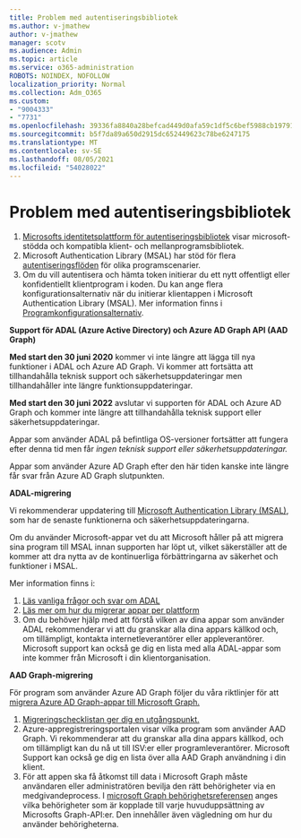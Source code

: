 ```yaml
---
title: Problem med autentiseringsbibliotek
ms.author: v-jmathew
author: v-jmathew
manager: scotv
ms.audience: Admin
ms.topic: article
ms.service: o365-administration
ROBOTS: NOINDEX, NOFOLLOW
localization_priority: Normal
ms.collection: Adm_O365
ms.custom:
- "9004333"
- "7731"
ms.openlocfilehash: 39336fa8840a28befcad449d0afa59c1df5c6bef5988cb197916a03aa2aa66c9
ms.sourcegitcommit: b5f7da89a650d2915dc652449623c78be6247175
ms.translationtype: MT
ms.contentlocale: sv-SE
ms.lasthandoff: 08/05/2021
ms.locfileid: "54028022"
---
```

# <a name="issues-with-authentication-libraries"></a>Problem med autentiseringsbibliotek

1. [Microsofts identitetsplattform för autentiseringsbibliotek](https://docs.microsoft.com/azure/active-directory/develop/reference-v2-libraries) visar microsoft-stödda och kompatibla klient- och mellanprogramsbibliotek.
2. Microsoft Authentication Library (MSAL) har stöd för flera [autentiseringsflöden](https://docs.microsoft.com/azure/active-directory/develop/msal-authentication-flows) för olika programscenarier.
3. Om du vill autentisera och hämta token initierar du ett nytt offentligt eller konfidentiellt klientprogram i koden. Du kan ange flera konfigurationsalternativ när du initierar klientappen i Microsoft Authentication Library (MSAL). Mer information finns i [Programkonfigurationsalternativ](https://docs.microsoft.com/azure/active-directory/develop/msal-client-application-configuration).

**Support för ADAL (Azure Active Directory) och Azure AD Graph API (AAD Graph)**

**Med start den 30 juni 2020** kommer vi inte längre att lägga till nya funktioner i ADAL och Azure AD Graph. Vi kommer att fortsätta att tillhandahålla teknisk support och säkerhetsuppdateringar men tillhandahåller inte längre funktionsuppdateringar.

**Med start den 30 juni 2022** avslutar vi supporten för ADAL och Azure AD Graph och kommer inte längre att tillhandahålla teknisk support eller säkerhetsuppdateringar.

Appar som använder ADAL på befintliga OS-versioner fortsätter att fungera efter denna tid men får *ingen teknisk support eller säkerhetsuppdateringar.*

Appar som använder Azure AD Graph efter den här tiden kanske inte längre får svar från Azure AD Graph slutpunkten.

**ADAL-migrering**

Vi rekommenderar uppdatering till [Microsoft Authentication Library (MSAL)](https://docs.microsoft.com/azure/active-directory/develop/v2-overview), som har de senaste funktionerna och säkerhetsuppdateringarna.

Om du använder Microsoft-appar vet du att Microsoft håller på att migrera sina program till MSAL innan supporten har löpt ut, vilket säkerställer att de kommer att dra nytta av de kontinuerliga förbättringarna av säkerhet och funktioner i MSAL.

Mer information finns i:

1. [Läs vanliga frågor och svar om ADAL](https://docs.microsoft.com/azure/active-directory/develop/msal-migration#frequently-asked-questions-faq)
2. [Läs mer om hur du migrerar appar per plattform](https://docs.microsoft.com/azure/active-directory/develop/msal-migration#frequently-asked-questions-faq)
3. Om du behöver hjälp med att förstå vilken av dina appar som använder ADAL rekommenderar vi att du granskar alla dina appars källkod och, om tillämpligt, kontakta internetleverantörer eller appleverantörer. Microsoft support kan också ge dig en lista med alla ADAL-appar som inte kommer från Microsoft i din klientorganisation.

**AAD Graph-migrering**

För program som använder Azure AD Graph följer du våra riktlinjer för att [migrera Azure AD Graph-appar till Microsoft Graph.](https://docs.microsoft.com/graph/migrate-azure-ad-graph-overview)

1. [Migreringschecklistan ger dig en utgångspunkt.](https://docs.microsoft.com/graph/migrate-azure-ad-graph-planning-checklist)
2. Azure-appregistreringsportalen visar vilka program som använder AAD Graph. Vi rekommenderar att du granskar alla dina appars källkod, och om tillämpligt kan du nå ut till ISV:er eller programleverantörer. Microsoft Support kan också ge dig en lista över alla AAD Graph användning i din klient.
3. För att appen ska få åtkomst till data i Microsoft Graph måste användaren eller administratören bevilja den rätt behörigheter via en medgivandeprocess. I [microsoft Graph behörighetsreferensen](https://docs.microsoft.com/graph/permissions-reference) anges vilka behörigheter som är kopplade till varje huvuduppsättning av Microsofts Graph-API:er. Den innehåller även vägledning om hur du använder behörigheterna.
